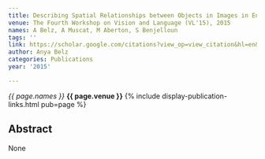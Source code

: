 ```yaml
---
title: Describing Spatial Relationships between Objects in Images in English and French
venue: The Fourth Workshop on Vision and Language (VL'15), 2015
names: A Belz, A Muscat, M Aberton, S Benjelloun
tags: ''
link: https://scholar.google.com/citations?view_op=view_citation&hl=en&user=trwwiW4AAAAJ&pagesize=100&sortby=pubdate&citation_for_view=trwwiW4AAAAJ:fPk4N6BV_jEC
author: Anya Belz
categories: Publications
year: '2015'

---
```


*{{ page.names }}*
**{{ page.venue }}**
{% include display-publication-links.html pub=page %}
## Abstract

None